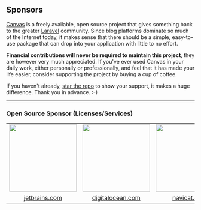 ## Sponsors

[Canvas](https://cnvs.io) is a freely available, open source project that gives something back to the greater
 [Laravel](https://laravel.com) community. Since blog platforms dominate so much of the Internet today, it makes
 sense that there should be a simple, easy-to-use package that can drop into your application with little to no effort.

**Financial contributions will never be required to maintain this project**, they are however very much appreciated. If you've ever used Canvas in your daily work, either personally or professionally, and feel that it has made your life easier, consider supporting the project by buying a cup of coffee.

If you haven't already, [star the repo](https://github.com/austintoddj/canvas/stargazers) to show your support, it makes a huge difference. Thank you in advance. :-)

---

### Open Source Sponsor (Licenses/Services)

<table width="100%" border="0" cellpadding="5">

<tr>
    <td align="center" valign="center">
        <a href="https://www.jetbrains.com"><img width="180px" src="https://github.com/austintoddj/art/blob/master/sponsors/jetbrains.png?raw=true"></a>
    </td>
    <td align="center" valign="center">
        <a href="https://digitalocean.com/?refcode=41cb45b3c7db"><img width="180px" src="https://github.com/austintoddj/art/blob/master/sponsors/digitalocean.png?raw=true"></a>
    </td>
    <td align="center" valign="center">
        <a href="https://www.navicat.com"><img width="180px" src="https://github.com/austintoddj/art/blob/master/sponsors/navicat.png?raw=true"></a>
    </td>
    <td align="center" valign="center">
        <a href="https://readme.io"><img width="180px" src="https://github.com/austintoddj/art/blob/master/sponsors/readme.png?raw=true"></a>
    </td>
</tr>

<tr>
    <td align="center" valign="center">
        <a href="https://www.jetbrains.com">jetbrains.com</a>
    </td>
    <td align="center" valign="center">
        <a href="https://digitalocean.com/?refcode=41cb45b3c7db">digitalocean.com</a>
    </td>
    <td align="center" valign="center">
        <a href="https://www.navicat.com">navicat.com</a>
    </td>
    <td align="center" valign="center">
        <a href="https://readme.io">readme.io</a>
    </td>
</tr>

</table>

